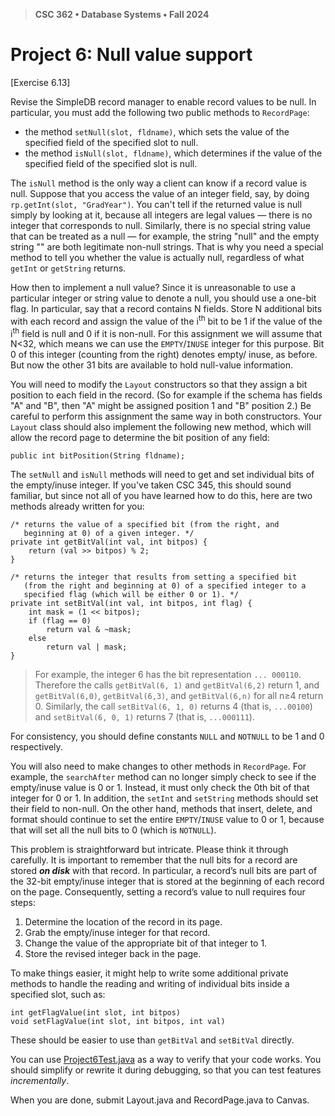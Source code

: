 > **CSC 362 • Database Systems • Fall 2024**
# Project 6: Null value support

[Exercise 6.13]

Revise the SimpleDB record manager to enable record values to
be null. In particular, you must add the following two public methods to `RecordPage`:
- the method `setNull(slot, fldname)`, which sets the value of the specified field
of the specified slot to null.
- the method `isNull(slot, fldname)`, which determines if the value of the
specified field of the specified slot is null.

The `isNull` method is the only way a client can know if a record value is null. Suppose that you access the value of an integer field, say, by doing `rp.getInt(slot, "GradYear")`. You can't tell if the returned value is null simply by looking at it, because
all integers are legal values — there is no integer that corresponds to null. Similarly,
there is no special string value that can be treated as a null — for example, the string
"null" and the empty string "" are both legitimate non-null strings. That is why you need a
special method to tell you whether the value is actually null, regardless of what `getInt`
or `getString` returns.

How then to implement a null value? Since it is unreasonable to use a particular integer
or string value to denote a null, you should use a one-bit flag. In particular, say that a
record contains N fields. Store N additional bits with each record and assign the value of
the i<sup>th</sup> bit to be 1 if the value of the i<sup>th</sup> field is null and 0 if it is non-null. For this assignment we will assume that N<32, which means we can use the `EMPTY`/`INUSE`
integer for this purpose. Bit 0 of this integer (counting from the right) denotes empty/
inuse, as before. But now the other 31 bits are available to hold null-value information.

You will need to modify the `Layout` constructors so that they assign a bit position to
each field in the record. (So for example if the schema has fields "A" and "B", then "A"
might be assigned position 1 and "B" position 2.) Be careful to perform this assignment
the same way in both constructors. Your `Layout` class should also implement the
following new method, which will allow the record page to determine the bit position of
any field:

```
public int bitPosition(String fldname);
```

The `setNull` and `isNull` methods will need to get and set individual bits of the
empty/inuse integer. If you've taken CSC 345, this should sound familiar, but since not all of you have learned how to do this, here are two methods already written for you:

```
/* returns the value of a specified bit (from the right, and
   beginning at 0) of a given integer. */
private int getBitVal(int val, int bitpos) {
    return (val >> bitpos) % 2;
}

/* returns the integer that results from setting a specified bit
   (from the right and beginning at 0) of a specified integer to a 
   specified flag (which will be either 0 or 1). */
private int setBitVal(int val, int bitpos, int flag) {
    int mask = (1 << bitpos);
    if (flag == 0)
        return val & ~mask;
    else
        return val | mask;
}
```

> For example, the integer 6 has the bit representation `... 000110`. Therefore the calls
`getBitVal(6, 1)` and `getBitVal(6,2)` return 1, and `getBitVal(6,0)`, `getBitVal(6,3)`, and
`getBitVal(6,n)` for all n≥4 return 0. Similarly, the call `setBitVal(6, 1, 0)` returns 4 (that is,
`...00100`) and `setBitVal(6, 0, 1)` returns 7 (that is, `...000111`).

For consistency, you should define constants `NULL` and `NOTNULL` to be 1 and 0
respectively.

You will also need to make changes to other methods in `RecordPage`. For example,
the `searchAfter` method can no longer simply check to see if the empty/inuse value
is 0 or 1. Instead, it must only check the 0th bit of that integer for 0 or 1. In addition, the
`setInt` and `setString` methods should set their field to non-null. On the other hand,
methods that insert, delete, and format should continue to set the entire `EMPTY`/`INUSE`
value to 0 or 1, because that will set all the null bits to 0 (which is `NOTNULL`).

This problem is straightforward but intricate. Please think it through carefully. It is important to remember that
the null bits for a record are stored ***on disk*** with that record. In particular, a record’s null
bits are part of the 32-bit empty/inuse integer that is stored at the beginning of each
record on the page. Consequently, setting a record’s value to null requires four steps:

1. Determine the location of the record in its page.
2. Grab the empty/inuse integer for that record.
3. Change the value of the appropriate bit of that integer to 1.
4. Store the revised integer back in the page.

To make things easier, it might help to write some additional private methods to handle the
reading and writing of individual bits inside a specified slot, such as:

```
int getFlagValue(int slot, int bitpos)
void setFlagValue(int slot, int bitpos, int val)
```

These should be easier to use than `getBitVal` and `setBitVal` directly.

You can use [Project6Test.java](./Project6Test.java) as a way to verify that your code works. You should simplify or rewrite it during debugging, so that you can test features *incrementally*.

When you are done, submit Layout.java and RecordPage.java to Canvas.
